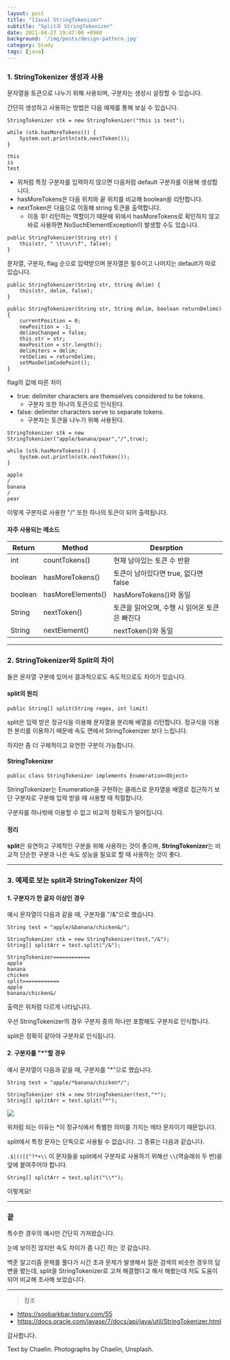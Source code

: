 ```yaml
---
layout: post
title: "[Java] StringTokenizer"
subtitle: "Split과 StringTokenizer"
date: 2021-04-27 19:47:00 +0900
background: '/img/posts/design-pattern.jpg'
category: Study
tags: [java]
---
```

### 1. StringTokenizer 생성과 사용
문자열을 토큰으로 나누기 위해 사용되며, 구분자는 생성시 설정할 수 있습니다.

간단히 생성하고 사용하는 방법은 다음 예제를 통해 보실 수 있습니다.

```
StringTokenizer stk = new StringTokenizer("this is test");

while (stk.hasMoreTokens()) {
    System.out.println(stk.nextToken());
}
```

```
this
is
test
```

* 위처럼 특정 구분자를 입력하지 않으면 다음처럼 default 구분자를 이용해 생성합니다.
* hasMoreTokens은 다음 위치와 끝 위치를 비교해 boolean을 리턴합니다.
* nextToken은 다음으로 이동해 string 토큰을 출력합니다.
    - 이동 후! 리턴하는 역할이기 때문에 위에서 hasMoreTokens로 확인하지 않고 바로 사용하면 NoSuchElementException이 발생할 수도 있습니다.

```
public StringTokenizer(String str) {
    this(str, " \t\n\r\f", false);
}
```

문자열, 구분자, flag 순으로 입력받으며 문자열은 필수이고 나머지는 default가 따로 있습니다.

```
public StringTokenizer(String str, String delim) {
    this(str, delim, false);
}

public StringTokenizer(String str, String delim, boolean returnDelims){
    currentPosition = 0;
    newPosition = -1;
    delimsChanged = false;
    this.str = str;
    maxPosition = str.length();
    delimiters = delim;
    retDelims = returnDelims;
    setMaxDelimCodePoint();
}
```

flag의 값에 따른 차이
* true: delimiter characters are themselves considered to be tokens.
    - 구분자 또한 하나의 토큰으로 인식된다.
* false: delimiter characters serve to separate tokens.
    - 구분자는 토큰을 나누기 위해 사용된다.

```
StringTokenizer stk = new StringTokenizer("apple/banana/pear","/",true);

while (stk.hasMoreTokens()) {
    System.out.println(stk.nextToken());
}
```

```
apple
/
banana
/
pear
```

이렇게 구분자로 사용한 "/" 또한 하나의 토큰이 되어 출력됩니다.

#### 자주 사용되는 메소드

|Return|Method|Desrption|
|---|---|---|
|int|countTokens()|현재 남아있는 토큰 수 반환|
|boolean|hasMoreTokens()|토큰이 남아있다면 true, 없다면 false|
|boolean|hasMoreElements()|hasMoreTokens()와 동일|
|String|nextToken()|토큰을 읽어오며, 수행 시 읽어온 토큰은 빠진다|
|String|nextElement()|nextToken()와 동일|

*****

### 2. StringTokenizer와 Split의 차이
둘은 문자열 구분에 있어서 결과적으로도 속도적으로도 차이가 있습니다.

#### split의 원리
```public String[] split(String regex, int limit)```

split은 입력 받은 정규식을 이용해 문자열을 분리해 배열을 리턴합니다. 정규식을 이용한 분리를 이용하기 때문에 속도 면에서 StringTokenizer 보다 느립니다.

하지만 좀 더 구체적이고 유연한 구분이 가능합니다.

#### StringTokenizer
```public class StringTokenizer implements Enumeration<Object>``` 

StringTokenizer는 Enumeration을 구현하는 클래스로 문자열을 배열로 접근하기 보단 구분자로 구분해 입력 받을 때 사용할 때 적절합니다.

구분자를 하나밖에 이용할 수 없고 비교적 정확도가 떨어집니다.

#### 정리
**split**은 유연하고 구체적인 구분을 위해 사용하는 것이 좋으며, **StringTokenizer**는 비교적 단순한 구분과 나은 속도 성능을 필요로 할 때 사용하는 것이 좋다.

*****

### 3. 예제로 보는 split과 StringTokenizer 차이
#### 1. 구분자가 한 글자 이상인 경우
예시 문자열이 다음과 같을 때, 구분자를 "/&"으로 했습니다.

```String test = "apple/&banana/chicken&/";```

```
StringTokenizer stk = new StringTokenizer(test,"/&");
String[] splitArr = test.split("/&");
```

```
StringTokenizer============
apple
banana
chicken
split============
apple
banana/chicken&/
```

출력은 위처럼 다르게 나타납니다.

우선 StringTokenizer의 경우 구분자 중의 하나만 포함해도 구분자로 인식합니다.

split은 정확히 같아야 구분자로 인식됩니다.

#### 2. 구분자를 "*"할 경우
예시 문자열이 다음과 같을 때, 구분자를 "*"으로 했습니다.

```String test = "apple/*banana/chicken*/";```

```
StringTokenizer stk = new StringTokenizer(test,"*");
String[] splitArr = test.split("*");
```

<img class="img-fluid" src="/img/posts/inPost/split-01.png">

위처럼 되는 이유는 *이 정규식에서 특별한 의미를 가지는 메타 문자이기 때문입니다.

split에서 특정 문자는 단독으로 사용될 수 없습니다. 그 종류는 다음과 같습니다.

```.$|()[{^?*+\\``` 이 문자들을 split에서 구분자로 사용하기 위해선 ```\\```(역슬래쉬 두 번)을 앞에 붙여주어야 합니다.

```
String[] splitArr = test.split("\\*");
```

이렇게요! 

*****

### 끝
특수한 경우의 예시만 간단히 가져왔습니다.

눈에 보이진 않지만 속도 차이가 좀 나긴 하는 것 같습니다.

백준 알고리즘 문제를 풀다가 시간 초과 문제가 발생해서 질문 검색의 비슷한 경우의 답변을 봤는데, split을 StringTokenizer로 고쳐 해결했다고 해서 해봤는데 저도 도움이 되어 비교해 조사해 보았습니다.

*****

>참조
* <a href="https://soobarkbar.tistory.com/55">https://soobarkbar.tistory.com/55</a>
* <a href="https://docs.oracle.com/javase/7/docs/api/java/util/StringTokenizer.html">https://docs.oracle.com/javase/7/docs/api/java/util/StringTokenizer.html</a>

감사합니다.

<p class = "placeholder">Text by Chaelin. Photographs by Chaelin, Unsplash.</p>